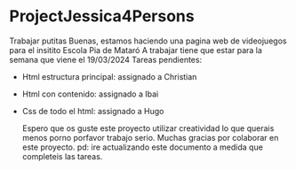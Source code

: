# ProjectJessica4Persons
Trabajar putitas
Buenas,
estamos haciendo una pagina web de videojuegos para el insitito Escola Pia de Mataró
A trabajar tiene que estar para la semana que viene el 19/03/2024
Tareas pendientes:
- Html estructura principal: assignado a Christian
- Html con contenido: assignado a Ibai
- Css de todo el html: assignado a Hugo

  Espero que os guste este proyecto utilizar creatividad lo que querais menos porno porfavor trabajo serio.
  Muchas gracias por colaborar en este proyecto.
  pd: ire actualizando este documento a medida que completeis las tareas.
